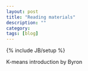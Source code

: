 ```yaml
---
layout: post
title: "Reading materials"
description: ""
category: 
tags: [blog]
---
```

{% include JB/setup %}


<a src="../K-means.html" target="_blank">K-means introduction by Byron</a>